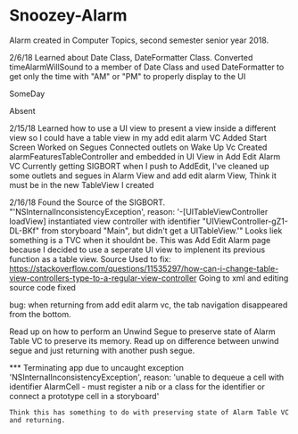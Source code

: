 # Snoozey-Alarm

Alarm created in Computer Topics, second semester senior year 2018.


2/6/18 
  Learned about Date Class, DateFormatter Class.
  Converted timeAlarmWillSound to a member of Date Class and used 
  DateFormatter to get only the time with "AM" or "PM" to properly display to the UI
  
SomeDay
  
Absent
  
2/15/18 
  Learned how to use a UI view to present a view inside a different view so I could have a table view in my add edit alarm VC
  Added Start Screen
  Worked on Segues 
  Connected outlets on Wake Up Vc 
  Created alarmFeaturesTableController and embedded in UI View in Add Edit Alarm VC
  Currently getting SIGBORT when I push to AddEdit, I've cleaned up some outlets and segues in Alarm View and 
  add edit alarm      View, Think it must be in the new TableView I created 
  
2/16/18
  Found the Source of the SIGBORT. "'NSInternalInconsistencyException', reason: '-[UITableViewController loadView]                          instantiated view controller with identifier "UIViewController-gZ1-DL-BKf" from storyboard "Main", but didn't get a UITableView.'" Looks liek something is a TVC when it shouldnt be. This was Add Edit Alarm page because I decided to use a seperate UI view to implenent its previous function as a table view. Source Used to fix: https://stackoverflow.com/questions/11535297/how-can-i-change-table-view-controllers-type-to-a-regular-view-controller Going to xml and editing source code fixed
  
  bug: when returning from add edit alarm vc, the tab navigation disappeared from the bottom.
  
  Read up on how to perform an Unwind Segue to preserve state of Alarm Table VC to preserve its memory. Read up on difference between unwind segue and just returning with another push segue. 

  
  *** Terminating app due to uncaught exception 'NSInternalInconsistencyException', reason: 'unable to dequeue a cell with identifier AlarmCell - must register a nib or a class for the identifier or connect a prototype cell in a storyboard'
  
    Think this has something to do with preserving state of Alarm Table VC and returning.
  
